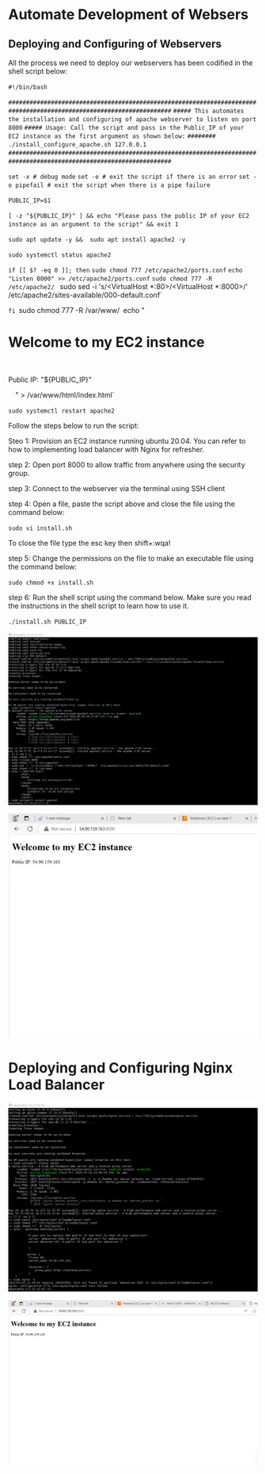 
# Automate Development of Websers

## Deploying and Configuring of Webservers

All the process we need to deploy our webservers has been codified in the shell script below: 

`#!/bin/bash`

`####################################################################################################################`
`##### This automates the installation and configuring of apache webserver to listen on port 8000`
`##### Usage: Call the script and pass in the Public_IP of your EC2 instance as the first argument as shown below:`
`######## ./install_configure_apache.sh 127.0.0.1`
`####################################################################################################################`

`set -x # debug mode`
`set -e # exit the script if there is an error`
`set -o pipefail # exit the script when there is a pipe failure`

`PUBLIC_IP=$1`

`[ -z "${PUBLIC_IP}" ] && echo "Please pass the public IP of your EC2 instance as an argument to the script" && exit 1`

`sudo apt update -y &&  sudo apt install apache2 -y`

`sudo systemctl status apache2`

`if [[ $? -eq 0 ]]; then`
    `sudo chmod 777 /etc/apache2/ports.conf`
    `echo "Listen 8000" >> /etc/apache2/ports.conf`
    `sudo chmod 777 -R /etc/apache2/`
`
    `sudo sed -i 's/<VirtualHost \*:80>/<VirtualHost *:8000>/' /etc/apache2/sites-available/000-default.conf`

`fi
`sudo chmod 777 -R /var/www/`
`echo "<!DOCTYPE html>`
        `<html>`
        `<head>`
            `<title>My EC2 Instance</title>`
        `</head>`
        `<body>`
            `<h1>Welcome to my EC2 instance</h1>`
            `<p>Public IP: "${PUBLIC_IP}"</p>`
        `</body>`
        `</html>" > /var/www/html/index.html`

`sudo systemctl restart apache2`

Follow the steps below to run the script:

Steo 1: Provision an EC2 instance running ubuntu 20.04. You can refer to how to implementing load balancer with Nginx for refresher.

step 2: Open port 8000 to allow traffic from anywhere using the security group. 

step 3: Connect to the webserver via the terminal using SSH client

step 4: Open a file, paste the script above and close the file using the command below: 

`sudo vi install.sh`

To close the file type the esc key then shift+:wqa!

step 5: Change the permissions on the file to make an executable file using the command below:

`sudo chmod +x install.sh`

step 6: Run the shell script using the command below. Make sure you read the instructions in the shell script to learn how to use it.

`./install.sh PUBLIC_IP`

![webserver_install](./images/webserser01_install.PNG)

![lauch_ec2](./images/lauch_ec2.PNG)


# Deploying and Configuring Nginx Load Balancer

![webserver_nginx](./images/webserver_2_nginx.PNG)

![webserver_02_lauch](./images/webserver_02_launch.PNG)

